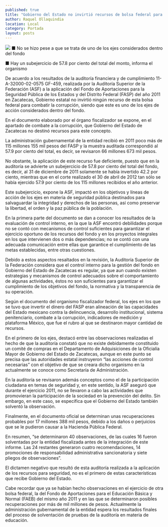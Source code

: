 ```yaml
---
published: true
title: "Gobierno del Estado no invirtió recursos de bolsa federal para combatir la corrupción: ASF"
author: Raquel Ollaquindia
location: Local
category: Portada
layout: posts
---
```


![](http://i.imgur.com/m1ZzDlrm.jpg)
■ No se hizo pese a que se trata de uno de los ejes considerados dentro del fondo

■ Hay un subejercicio de 57.8 por ciento del total del monto, informa el organismo

De acuerdo a los resultados de la auditoría financiera y de cumplimiento 11-A-32000-02-0575 GF-459, realizada por la Auditoría Superior de la Federación (ASF) a la aplicación del Fondo de Aportaciones para la Seguridad Pública de los Estados y del Distrito Federal (FASP) del año 2011 en Zacatecas, Gobierno estatal no invirtió ningún recurso de esta bolsa federal para combatir la corrupción, siendo que este es uno de los ejes de acción considerados dentro del fondo.

En el documento elaborado por el órgano fiscalizador se expone, en el apartado de combate a la corrupción, que Gobierno del Estado de Zacatecas no destinó recursos para este concepto.

La administración gubernamental de la entidad recibió en 2011 poco más de 115 millones 155 mil pesos del FASP y la muestra auditada correspondió al 57.9 por ciento del total, es decir, se revisaron 66 millones 673 mil pesos.

No obstante, la aplicación de este recurso fue deficiente, puesto que en la auditoría se advierte un subejercicio de 57.8 por ciento del total del fondo, es decir, al 31 de diciembre de 2011 solamente se había invertido 42.2 por ciento, mientras que en el corte realizado el 30 de abril de 2012 tan sólo se había ejercido 57.9 por ciento de los 115 millones recibidos el año anterior.

Este subejercicio, expone la ASF, impactó en los objetivos y líneas de acción de los ejes en materia de seguridad pública destinados para salvaguardar la integridad y derechos de las personas, así como preservar la libertad, el orden y la paz pública de la población.

En la primera parte del documento se dan a conocer los resultados de la evaluación de control interno, en la que la ASF encontró debilidades porque no se contó con mecanismos de control suficientes para garantizar el ejercicio oportuno de los recursos del fondo y en los proyectos integrales en los que intervienen dos o más dependencias; no se contó con una adecuada comunicación entre ellas que garantice el cumplimiento de las metas establecidas, entre otras cuestiones.

Debido a estos aspectos resaltados en la revisión, la Auditoría Superior de la Federación considera que el control interno para la gestión del fondo en Gobierno del Estado de Zacatecas es regular, ya que aun cuando existen estrategias y mecanismos de control adecuados sobre el comportamiento de algunas actividades, éstos no son suficientes para garantizar el cumplimiento de los objetivos del fondo, la normativa y la transparencia de su operación.

Según el documento del organismo fiscalizador federal, los ejes en los que se tuvo que invertir el dinero del FASP eran alineación de las capacidades del Estado mexicano contra la delincuencia,  desarrollo institucional, sistema penitenciario, combate a la corrupción, indicadores de medición y plataforma México, que fue el rubro al que se destinaron mayor cantidad de recursos. 

En el primero de los ejes, destacó entre las observaciones realizadas el hecho de que la auditoría constató que no existe debidamente constituido un comité de compras en el Departamento de Adquisiciones de la Oficialía Mayor de Gobierno del Estado de Zacatecas, aunque en este punto se precisa que las autoridades estatal instruyeron “las acciones de control necesarias” con el objetivo de que se creara dicho organismo en la actualmente se conoce como Secretaría de Administración.

En la auditoría se revisaron además conceptos como el de la participación ciudadana en temas de seguridad y, en este sentido, la ASF aseguró que durante el ejercicio 2011, no se llevaron a cabo las actividades que promovieran la participación de la sociedad en la prevención del delito. Sin embargo, en este caso, se especifica que el Gobierno del Estado también solventó la observación.

Finalmente, en el documento oficial se determinan unas recuperaciones probables por 17 millones 388 mil pesos, debido a los daños o perjuicios que se le pudieron causar a la Hacienda Pública Federal.

En resumen, “se determinaron 40 observaciones, de las cuales 16 fueron solventadas por la entidad fiscalizada antes de la integración de este informe. Las 24 restantes  generaron cuatro recomendaciones, 14 promociones de responsabilidad administrativa sancionatoria y siete pliegos de observaciones”.

El dictamen negativo que resultó de esta auditoría realizada a la aplicación de los recursos para seguridad, no es el primero de estas características que recibe Gobierno del Estado. 

Cabe recordar que ya se habían hecho observaciones en el ejercicio de otra bolsa federal, la del Fondo de Aportaciones para el Educación Básica y Normal (FAEB) del mismo año 2011 y en las que se determinaron posibles recuperaciones por más de mil millones de pesos. Actualmente la administración gubernamental de la entidad espera los resultados finales del proceso de solventación de pruebas de la auditoría en materia de educación.
